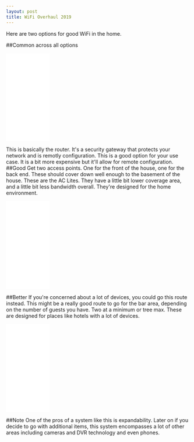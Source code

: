 ```yaml
---
layout: post
title: WiFi Overhaul 2019
---
```

Here are two options for good WiFi in the home.

##Common across all options
<iframe style="width:120px;height:240px;" marginwidth="0" marginheight="0" scrolling="no" frameborder="0" src="//ws-na.amazon-adsystem.com/widgets/q?ServiceVersion=20070822&OneJS=1&Operation=GetAdHtml&MarketPlace=US&source=ss&ref=as_ss_li_til&ad_type=product_link&tracking_id=roberslipppho-20&language=en_US&marketplace=amazon&region=US&placement=B00LV8YZLK&asins=B00LV8YZLK&linkId=9f826675ffa38fc6ce30983817d966c4&show_border=true&link_opens_in_new_window=true"></iframe>

This is basically the router. It's a security gateway that protects your network and is remotly configuration. This is a good option for your use case. It is a bit more expensive but it'll allow for remote configuration.
##Good
Get two access points. One for the front of the house, one for the back end. These should cover down well enough to the basement of the house.
These are the AC Lites. They have a little bit lower coverage area, and a little bit less bandwidth overall. They're designed for the home environment.

<iframe style="width:120px;height:240px;" marginwidth="0" marginheight="0" scrolling="no" frameborder="0" src="//ws-na.amazon-adsystem.com/widgets/q?ServiceVersion=20070822&OneJS=1&Operation=GetAdHtml&MarketPlace=US&source=ss&ref=as_ss_li_til&ad_type=product_link&tracking_id=roberslipppho-20&language=en_US&marketplace=amazon&region=US&placement=B015PR20GY&asins=B015PR20GY&linkId=b30e4803369078e5b0544312083e98aa&show_border=true&link_opens_in_new_window=true"></iframe>

##Better
If you're concerned about a lot of devices, you could go this route instead. This might be a really good route to go for the bar area, depending on the number of guests you have. Two at a minimum or tree max. These are designed for places like hotels with a lot of devices.

<iframe style="width:120px;height:240px;" marginwidth="0" marginheight="0" scrolling="no" frameborder="0" src="//ws-na.amazon-adsystem.com/widgets/q?ServiceVersion=20070822&OneJS=1&Operation=GetAdHtml&MarketPlace=US&source=ss&ref=as_ss_li_til&ad_type=product_link&tracking_id=roberslipppho-20&language=en_US&marketplace=amazon&region=US&placement=B015PR20GY&asins=B015PR20GY&linkId=b30e4803369078e5b0544312083e98aa&show_border=true&link_opens_in_new_window=true"></iframe>


##Note
One of the pros of a system like this is expandability. Later on if you decide to go with additional items, this system encompasses a lot of other areas including cameras and DVR technology and even phones. 
